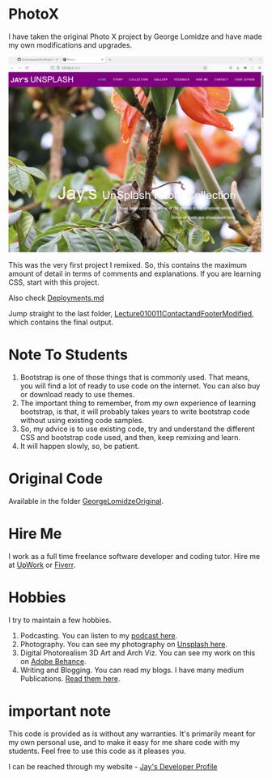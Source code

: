 # PhotoX

I have taken the original Photo X project by George Lomidze and have made my own modifications and upgrades.

![image info](bootstrapsite1.png)

This was the very first project I remixed. So, this contains the maximum amount of detail in terms of comments and explanations. If you are learning CSS, start with this project.

Also check [Deployments.md](Deployments.md)

Jump straight to the last folder, [Lecture010011ContactandFooterModified](Lecture010011ContactandFooterModified), which contains the final output.

# Note To Students

1. Bootstrap is one of those things that is commonly used. That means, you will find a lot of ready to use code on the internet. You can also buy or download ready to use themes.
1. The important thing to remember, from my own experience of learning bootstrap, is that, it will probably takes years to write bootstrap code without using existing code samples.
1. So, my advice is to use existing code, try and understand the different CSS and bootstrap code used, and then, keep remixing and learn.
1. It will happen slowly, so, be patient.

# Original Code

Available in the folder [GeorgeLomidzeOriginal](../GeorgeLomidzeOriginal/).

# Hire Me

I work as a full time freelance software developer and coding tutor. Hire me at [UpWork](https://www.upwork.com/fl/vijayasimhabr) or [Fiverr](https://www.fiverr.com/jay_codeguy).

# Hobbies

I try to maintain a few hobbies.

1. Podcasting. You can listen to my [podcast here](https://stories.thechalakas.com/listen-to-podcast/).
1. Photography. You can see my photography on [Unsplash here](https://unsplash.com/@jay_neeruhaaku).
1. Digital Photorealism 3D Art and Arch Viz. You can see my work on this on [Adobe Behance](https://www.behance.net/vijayasimhabr).
1. Writing and Blogging. You can read my blogs. I have many medium Publications. [Read them here](https://medium.com/@vijayasimhabr).

# important note

This code is provided as is without any warranties. It's primarily meant for my own personal use, and to make it easy for me share code with my students. Feel free to use this code as it pleases you.

I can be reached through my website - [Jay's Developer Profile](https://jay-study-nildana.github.io/developerprofile)
